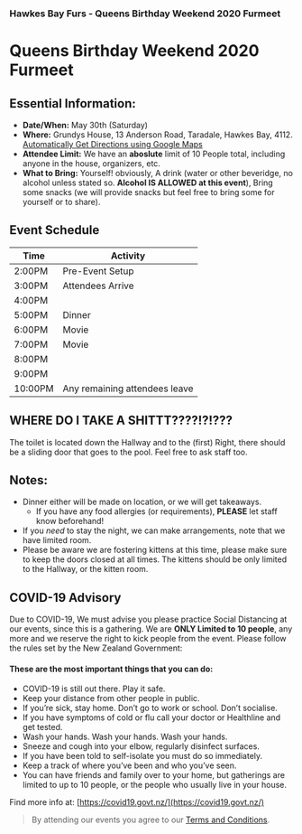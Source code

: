 ### Hawkes Bay Furs - Queens Birthday Weekend 2020 Furmeet

# Queens Birthday Weekend 2020 Furmeet


## Essential Information:
 * **Date/When:** May 30th (Saturday)
 * **Where:** Grundys House, 13 Anderson Road, Taradale, Hawkes Bay, 4112. [Automatically Get Directions using Google Maps](https://www.google.com/maps?saddr=My+Location&daddr=13+Anderson+Road,+Taradale,+Napier+4112)
 * **Attendee Limit:** We have an **aboslute** limit of 10 People total, including anyone in the house, organizers, etc.
 * **What to Bring:** Yourself! obviously, A drink (water or other beveridge, no alcohol unless stated so. **Alcohol IS ALLOWED at this event**), Bring some snacks (we will provide snacks but feel free to bring some for yourself or to share).


## Event Schedule

| Time | Activity |
|---|---|
| 2:00PM | Pre-Event Setup |
| 3:00PM | Attendees Arrive |
| 4:00PM |  |
| 5:00PM | Dinner |
| 6:00PM | Movie |
| 7:00PM | Movie |
| 8:00PM |  |
| 9:00PM |  |
| 10:00PM | Any remaining attendees leave |


## WHERE DO I TAKE A SHITTT????!?!???

The toilet is located down the Hallway and to the (first) Right, there should be a sliding door that goes to the pool. Feel free to ask staff too.

## Notes:
 * Dinner either will be made on location, or we will get takeaways.
    * If you have any food allergies (or requirements), **PLEASE** let staff know beforehand!
 * If you *need* to stay the night, we can make arrangements, note that we have limited room.  
 * Please be aware we are fostering kittens at this time, please make sure to keep the doors closed at all times. The kittens should be only limited to the Hallway, or the kitten room.


 ## COVID-19 Advisory

Due to COVID-19, We must advise you please practice Social Distancing at our events, since this is a gathering. We are **ONLY Limited to 10 people**, any more and we reserve the right to kick people from the event. Please follow the rules set by the New Zealand Government:

#### These are the most important things that you can do:

 * COVID-19 is still out there. Play it safe.
 * Keep your distance from other people in public.
 * If you’re sick, stay home. Don’t go to work or school. Don’t socialise.
 * If you have symptoms of cold or flu call your doctor or Healthline and get tested.
 * Wash your hands. Wash your hands. Wash your hands. 
 * Sneeze and cough into your elbow, regularly disinfect surfaces.
 * If you have been told to self-isolate you must do so immediately.
 * Keep a track of where you’ve been and who you’ve seen.
 * You can have friends and family over to your home, but gatherings are limited to up to 10 people, or the people who usually live in your house.

Find more info at: [https://covid19.govt.nz/](https://covid19.govt.nz/)

> By attending our events you agree to our [Terms and Conditions](https://www.titusstudios.net/events/hawkesbayfurs/legal/terms-and-conditions).
